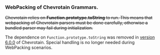 ### WebPacking of Chevrotain Grammars.

~~Chevrotain relies on **Function.prototype.toString**
to run. This means that webpacking of Chevrotain parsers must be done carefully, otherwise
a bundled parser may fail during initialization.~~

The dependence on `Function.prototype.toString` was removed in
[version 6.0.0](http://chevrotain.io/docs/changes/CHANGELOG.html#_6-0-0-8-20-2019) of Chevrotain.
Special handling is no longer needed during WebPacking scenarios.
